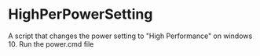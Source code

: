 # HighPerPowerSetting
A script that changes the power setting to "High Performance" on windows 10.
Run the power.cmd file

